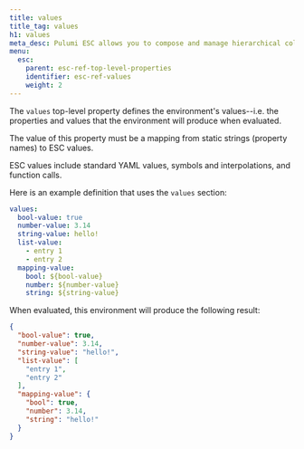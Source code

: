 ```yaml
---
title: values
title_tag: values
h1: values
meta_desc: Pulumi ESC allows you to compose and manage hierarchical collections of configuration and secrets and consume them in various ways.
menu:
  esc:
    parent: esc-ref-top-level-properties
    identifier: esc-ref-values
    weight: 2
---
```


The `values` top-level property defines the environment's values--i.e. the properties and values that the environment will produce when evaluated.

The value of this property must be a mapping from static strings (property names) to ESC values.

ESC values include standard YAML values, symbols and interpolations, and function calls.

Here is an example definition that uses the `values` section:

```yaml
values:
  bool-value: true
  number-value: 3.14
  string-value: hello!
  list-value:
    - entry 1
    - entry 2
  mapping-value:
    bool: ${bool-value}
    number: ${number-value}
    string: ${string-value}
```

When evaluated, this environment will produce the following result:

```json
{
  "bool-value": true,
  "number-value": 3.14,
  "string-value": "hello!",
  "list-value": [
    "entry 1",
    "entry 2"
  ],
  "mapping-value": {
    "bool": true,
    "number": 3.14,
    "string": "hello!"
  }
}
```

